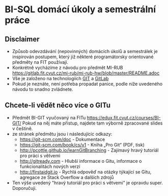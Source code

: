 # BI-SQL domácí úkoly a semestrální práce

## Disclaimer
  * Způsob odevzdávání (nepovinných) domácích úkolů a semestrálek je inspirován postupem, který již některé programátorsky orientované předměty na FIT používají.
  * Konkrétně vycházíme z návodu  pro předmět MI-RUB https://gitlab.fit.cvut.cz/mi-rub/mi-rub-hw/blob/master/README.adoc
  * Vše je založeno na technologiích [GIT](https://git-scm.com/) a [GitLab](https://about.gitlab.com/)
  * Pokud je neznáte, není potřeba propadat panice, podle níže uvedeného návodu to snadno zvládnete.


## Chcete-li vědět něco více o GITu
 * Předmět BI-GIT vyučovaný na FITu https://edux.fit.cvut.cz/courses/BI-GIT/ Pokud na něj máte přistup, najdete tam výborně zpracované slides v češtině.
 * ze stránek předmětu jsou i následujícíc odkazy:
   * https://git-scm.com/doc - Dokumentace
   * https://git-scm.com/book/cs/v1 - Kniha „Pro Git“ (PDF, tisk)
   * http://pcottle.github.io/learnGitBranching - Zajímavý hravý tutoriál pro práci s větvemi
   * http://gitready.com - Hlubší informace o Gitu, informace o funkcionalitách nových verzí
   * http://firstaidgit.io - Rychlá odpověď na otázky týkající se Gitu, agregace ze Stack Overflow a dalších zdrojů
 * Ten výše uvedený "hravý tutoriál pro práci s větvemi" je opravdu super. Doporučuji.
